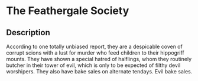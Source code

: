 <!-- TITLE: Feathergale Society -->
<!-- SUBTITLE: A quick summary of Feathergale Society -->

# The Feathergale Society
## Description
According to one totally unbiased report, they are a despicable coven of corrupt scions with a lust for murder who feed children to their hippogriff mounts. They have shown a special hatred of halflings, whom they routinely butcher in their tower of evil, which is only to be expected of filthy devil worshipers. They also have bake sales on alternate tendays. Evil bake sales.
